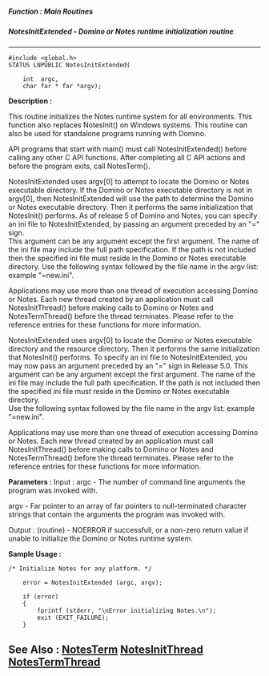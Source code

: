 ##### Function : Main Routines
##### NotesInitExtended - Domino or Notes runtime initialization routine
---
```
#include <global.h>
STATUS LNPUBLIC NotesInitExtended(

	int  argc,
	char far * far *argv);
```
**Description :**

This routine initializes the Notes runtime system for all environments.  This 
function also replaces NotesInit() on Windows systems.  This routine can also 
be used for standalone programs running with Domino.

API programs that start with main() must call NotesInitExtended() before 
calling any other C API functions.   After completing all C API actions and 
before the program exits, call NotesTerm().

NotesInitExtended uses argv[0] to attempt to locate the Domino or Notes 
executable directory.   If the Domino or Notes executable directory is not in 
argv[0], then NotesInitExtended will use the path to determine the Domino or 
Notes executable directory. Then it performs the same initialization that 
NotesInit() performs.   As of release 5 of Domino and Notes, you can specify an 
ini file to NotesInitExtended, by passing an argument preceded by an "=" sign.  
This argument can be any argument except the first argument.  The name of the 
ini file may include the full path specification.  If the path is not included 
then the specified ini file must reside in the Domino or Notes executable 
directory.  Use the following syntax followed by the file name in the argv 
list: example "=new.ini".

Applications may use more than one thread of execution accessing Domino or 
Notes.  Each new thread created by an application must call NotesInitThread() 
before making calls to Domino or Notes and NotesTermThread() before the thread 
terminates.  Please refer to the reference entries for these functions for more 
information.

NotesInitExtended uses argv[0] to locate the Domino or Notes executable 
directory and the resource directory. Then it performs the same initialization 
that NotesInit() performs.  To specify an ini file to NotesInitExtended, you 
may now pass an argument preceded by an "=" sign in Release 5.0.  This argument 
can be any argument except the first argument.  The name of the ini file may 
include the full path specification.  If the path is not included then the 
specified ini file must reside in the Domino or Notes executable directory.  
Use the following syntax followed by the file name in the argv list: example 
"=new.ini".

Applications may use more than one thread of execution accessing Domino or 
Notes.  Each new thread created by an application must call NotesInitThread() 
before making calls to Domino or Notes and NotesTermThread() before the thread 
terminates.  Please refer to the reference entries for these functions for more 
information.

**Parameters :**
Input :
argc  -  The number of command line arguments the program was invoked with.

argv  -  Far pointer to an array of far pointers to null-terminated character strings that contain the arguments the program was invoked with.

Output :
(routine)  -  NOERROR if successfull, or a non-zero return value if unable to initialize the Domino or Notes runtime system.



**Sample Usage :**
```
/* Initialize Notes for any platform. */

    error = NotesInitExtended (argc, argv);

    if (error)
    {
        fprintf (stderr, "\nError initializing Notes.\n");
        exit (EXIT_FAILURE);
    }
```
**See Also :**
[NotesTerm](/reference/Func/NotesTerm)
[NotesInitThread](/reference/Func/NotesInitThread)
[NotesTermThread](/reference/Func/NotesTermThread)
---
